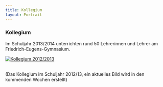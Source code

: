 ```yaml
---
title: Kollegium
layout: Portrait
---
```


<h3>
  Kollegium
</h3>
<p>
  Im Schuljahr 2013/2014 unterrichten rund 50 Lehrerinnen und Lehrer am Friedrich-Eugens-Gymnasium.
</p>
<div id="links">
  <a id="Bild-Kollegium" href="javascript:(function() {
var myObj = document.getElementById('Bild-Kollegium');
myObj.href = 'http://www.feg-stuttgart.de/bilder/k12.jpg';
var s = document.getElementsByTagName('script')[0]
, p = document.createElement('script');
p.async = 'async';
p.src = 'http://feg.cdnconnect.com/js/gallery.js';
s.parentNode.insertBefore(p, s);
})();" title="Kollegium 2012/2013" data-gallery>
  <img src="http://www.feg-stuttgart.de/bilder/k12.jpg" alt="Kollegium 2012/2013">
  </a>
</div>
<br>
<p>
  (Das Kollegium im Schuljahr 2012/13, ein aktuelles Bild wird in den kommenden Wochen erstellt)
</p>
